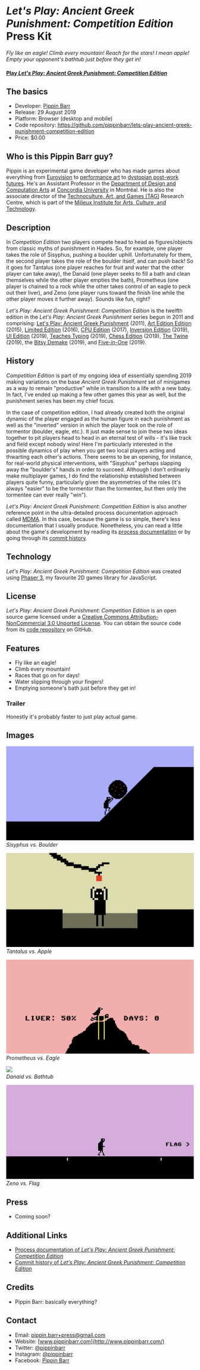 # _Let's Play: Ancient Greek Punishment: Competition Edition_ Press Kit

_Fly like an eagle! Climb every mountain! Reach for the stars! I mean apple! Empty your opponent's bathtub just before they get in!_

#### [Play _Let's Play: Ancient Greek Punishment: Competition Edition_](https://pippinbarr.github.io/lets-play-ancient-greek-punishment-competition-edition)

## The basics

* Developer: [Pippin Barr](http://www.pippinbarr.com/)
* Release: 29 August 2019
* Platform: Browser (desktop and mobile)
* Code repository: https://github.com/pippinbarr/lets-play-ancient-greek-punishment-competition-edition
* Price: $0.00

## Who is this Pippin Barr guy?

Pippin is an experimental game developer who has made games about everything from [Eurovision](http://www.pippinbarr.com/2012/03/27/epic-sax-game/) to [performance art](http://www.pippinbarr.com/2011/09/14/the-artist-is-present/) to [dystopian post-work futures](http://www.pippinbarr.com/games/2017/07/03/it-is-as-if-you-were-doing-work.html). He's an Assistant Professor in the [Department of Design and Computation Arts](http://www.concordia.ca/finearts/design.html) at [Concordia University](http://www.concordia.ca/) in Montréal. He is also the associate director of the [Technoculture, Art, and Games (TAG)](http://tag.hexagram.ca/) Research Centre, which is part of the [Milieux Institute for Arts, Culture, and Technology](http://milieux.concordia.ca/).

## Description

In _Competition Edition_ two players compete head to head as figures/objects from classic myths of punishment in Hades. So, for example, one player takes the role of Sisyphus, pushing a boulder uphill. Unfortunately for them, the second player takes the role of the boulder itself, and can push back! So it goes for Tantalus (one player reaches for fruit and water that the other player can take away), the Danaid (one player seeks to fill a bath and clean themselves while the other player empties the bath), Prometheus (one player is chained to a rock while the other takes control of an eagle to peck out their liver), and Zeno (one player runs toward the finish line while the other player moves it further away). Sounds like fun, right?

_Let's Play: Ancient Greek Punishment: Competition Edition_ is the twelfth edition in the _Let's Play: Ancient Greek Punishment_ series begun in 2011 and comprising: [Let's Play: Ancient Greek Punishment](http://www.pippinbarr.com/games/letsplayancientgreekpunishment/LetsPlayAncientGreekPunishment.html) (2011), [Art Edition Edition](http://www.pippinbarr.com/games/letsplayletsplayancientgreekpunishmentarteditionedition/) (2015), [Limited Edition](http://www.pippinbarr.com/games/letsplayancientgreekpunishmentlimitededition/) (2016), [CPU Edition](http://pippinbarr.github.io/letsplayancientgreekpunishmentcpuedition/) (2017), [Inversion Edition](https://pippinbarr.github.io/lets-play-ancient-greek-punishment-inversion-edition) (2019), [UI Edition](https://pippinbarr.github.io/lets-play-ancient-greek-punishment-ui-edition) (2019), [Teaches Typing](https://pippinbarr.github.io/lets-play-ancient-greek-punishment-teaches-typing) (2019), [Chess Edition](https://pippinbarr.github.io/lets-play-ancient-greek-punishment-chess-edition) (2019), [The Twine](https://pippinbarr.github.io/lets-play-ancient-greek-punishment-the-twine/) (2019), the [Bitsy Demake](https://pippinbarr.github.io/lets-play-ancient-greek-punishment-bitsy-demake/) (2019), and [Five-in-One](https://pippinbarr.github.io/lets-play-ancient-greek-punishment-five-in-one/) (2019).

## History

_Competition Edition_ is part of my ongoing idea of essentially spending 2019 making variations on the base _Ancient Greek Punishment_ set of minigames as a way to remain "productive" while in transition to a life with a new baby. In fact, I've ended up making a few other games this year as well, but the punishment series has been my chief focus.

In the case of competition edition, I had already created both the original dynamic of the player engaged as the human figure in each punishment as well as the "inverted" version in which the player took on the role of tormentor (boulder, eagle, etc.). It just made sense to join these two ideas together to pit players head to head in an eternal test of wills - it's like track and field except nobody wins! Here I'm particularly interested in the possible dynamics of play when you get two local players acting and thwarting each other's actions. There seems to be an opening, for instance, for real-world physical interventions, with "Sisyphus" perhaps slapping away the "boulder's" hands in order to succeed. Although I don't ordinarily make multiplayer games, I do find the relationship established between players quite funny, particularly given the asymmetries of the roles (it's always "easier" to be the tormentor than the tormentee, but then only the tormentee can ever really "win").

_Let's Play: Ancient Greek Punishment: Competition Edition_ is also another reference point in the ultra-detailed process documentation approach called [MDMA](http://www.gamesasresearch.com/mdma). In this case, because the game is so simple, there's less documentation that I usually produce. Nonetheless, you can read a little about the game's development by reading its [process documentation](https://github.com/pippinbarr/lets-play-ancient-greek-punishment-competition-edition/blob/master/process/README.md) or by going through its [commit history](https://github.com/pippinbarr/lets-play-ancient-greek-punishment-competition-edition/commits/master).

## Technology

_Let's Play: Ancient Greek Punishment: Competition Edition_ was created using [Phaser 3](https://phaser.io), my favourite 2D games library for JavaScript.

## License

_Let's Play: Ancient Greek Punishment: Competition Edition_ is an open source game licensed under a [Creative Commons Attribution-NonCommercial 3.0 Unported License](http://creativecommons.org/licenses/by-nc/3.0/). You can obtain the source code from its [code repository](https://github.com/pippinbarr/lets-play-ancient-greek-punishment-competition-edition) on GitHub.

## Features

- Fly like an eagle!
- Climb every mountain!
- Races that go on for days!
- Water slipping through your fingers!
- Emptying someone's bath just before they get in!

### Trailer

Honestly it's probably faster to just play actual game.

## Images

![](images/sisyphus.png)  
_Sisyphus vs. Boulder_

![](images/tantalus.png)  
_Tantalus vs. Apple_

![](images/prometheus.png)  
_Prometheus vs. Eagle_

![](images/danaid.png)  
_Danaid vs. Bathtub_

![](images/zeno.png)  
_Zeno vs. Flag_


## Press

- Coming soon?

## Additional Links

- [Process documentation of _Let's Play: Ancient Greek Punishment: Competition Edition_](https://github.com/pippinbarr/lets-play-ancient-greek-punishment-competition-edition/blob/master/process/README.md)
- [Commit history of _Let's Play: Ancient Greek Punishment: Competition Edition_](https://github.com/pippinbarr/lets-play-ancient-greek-punishment-competition-edition/commits/master)

## Credits

* Pippin Barr: basically everything?

## Contact

* Email: [pippin.barr+press@gmail.com](mailto:pippin.barr+press@gmail.com)
* Website: [www.pippinbarr.com](http://www.pippinbarr.com/)
* Twitter: [@pippinbarr](https://www.twitter.com/pippinbarr)
* Instagram: [@pippinbarr](https://www.instagram.com/pippinbarr)
* Facebook: [Pippin Barr](http://www.facebook.com/pippin.barr)
